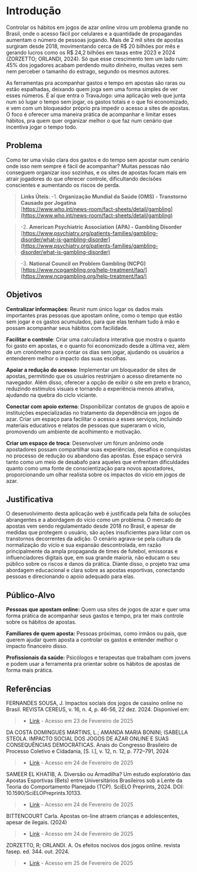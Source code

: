# Introdução

Controlar os hábitos em jogos de azar online virou um problema grande no Brasil, onde o acesso fácil por celulares e a quantidade de propagandas aumentam o número de pessoas jogando. Mais de 2 mil sites de apostas surgiram desde 2018, movimentando cerca de R$ 20 bilhões por mês e gerando lucros como os R$ 24,2 bilhões em taxas entre 2023 e 2024 (ZORZETTO; ORLANDI, 2024). Só que esse crescimento tem um lado ruim: 45% dos jogadores acabam perdendo muito dinheiro, muitas vezes sem nem perceber o tamanho do estrago, segundo os mesmos autores. 

As ferramentas pra acompanhar gastos e tempo em apostas são raras ou estão espalhadas, deixando quem joga sem uma forma simples de ver esses números. É aí que entra o TravaJogo: uma aplicação web que junta num só lugar o tempo sem jogar, os gastos totais e o que foi economizado, e vem com um bloqueador próprio pra impedir o acesso a sites de apostas. O foco é oferecer uma maneira prática de acompanhar e limitar esses hábitos, pra quem quer organizar melhor o que faz num cenário que incentiva jogar o tempo todo. 


## Problema

Como ter uma visão clara dos gastos e do tempo sem apostar num cenário onde isso nem sempre é fácil de acompanhar? Muitas pessoas não conseguem organizar isso sozinhas, e os sites de apostas focam mais em atrair jogadores 
do que oferecer controle, dificultando decisões conscientes e aumentando os riscos de perda.

> **Links Úteis**:
> -1. **Organização Mundial da Saúde (OMS) - Transtorno Causado por Jogatina**  
   [https://www.who.int/news-room/fact-sheets/detail/gambling](https://www.who.int/news-room/fact-sheets/detail/gambling)

> -2. **American Psychiatric Association (APA) - Gambling Disorder**  
   [https://www.psychiatry.org/patients-families/gambling-disorder/what-is-gambling-disorder](https://www.psychiatry.org/patients-families/gambling-disorder/what-is-gambling-disorder)

> -3. **National Council on Problem Gambling (NCPG)**  
   [https://www.ncpgambling.org/help-treatment/faq/](https://www.ncpgambling.org/help-treatment/faq/)

## Objetivos

**Centralizar informações**: Reunir num único lugar os dados mais importantes pras pessoas que apostam online, como o tempo que estão sem jogar e os gastos acumulados, para que elas tenham tudo à mão e possam acompanhar seus hábitos com facilidade.

**Facilitar o controle**: Criar uma calculadora interativa que mostra o quanto foi gasto em apostas, e o quanto foi economizado desde a última vez, além de um cronômetro para contar os dias sem jogar, ajudando os usuários a entenderem melhor o impacto das suas escolhas.

**Apoiar a redução do acesso**: Implementar um bloqueador de sites de apostas, permitindo que os usuários restrinjam o acesso diretamente no navegador. Além disso, oferecer a opção de exibir o site em preto e branco, reduzindo estímulos visuais e tornando a experiência menos atrativa, ajudando na quebra do ciclo viciante.

**Conectar com apoio externo**: Disponibilizar contatos de grupos de apoio e instituições especializadas no tratamento da dependência em jogos de azar. Criar um espaço para facilitar o acesso a esses serviços, incluindo materiais educativos e relatos de pessoas que superaram o vício, promovendo um ambiente de acolhimento e motivação.

**Criar um espaço de troca**: Desenvolver um fórum anônimo onde apostadores possam compartilhar suas experiências, desafios e conquistas no processo de redução ou abandono das apostas. Esse espaço servirá tanto como um meio de desabafo para aqueles que enfrentam dificuldades quanto como uma fonte de conscientização para novos apostadores, proporcionando um olhar realista sobre os impactos do vício em jogos de azar.

## Justificativa

O desenvolvimento desta aplicação web é justificada pela falta de soluções abrangentes e a abordagem do vício como um problema. O mercado de apostas vem sendo regulamentado desde 2018 no Brasil, e apesar de medidas que protegem o usuário, são ações insuficientes para lidar com os transtornos decorrentes da adição.
O cenário agrava-se pela cultura da normalização do vício e sua expansão descontrolada, em razão principalmente da ampla propaganda de times de futebol, emissoras e influenciadores digitais que, em sua grande maioria, não educam o seu público sobre os riscos e danos da prática. Diante disso, o projeto traz uma abordagem educacional e clara sobre as apostas esportivas, conectando pessoas e direcionando o apoio adequado para elas.

## Público-Alvo

**Pessoas que apostam online:** Quem usa sites de jogos de azar e quer uma forma prática de acompanhar seus gastos e tempo, pra ter mais controle sobre os hábitos de apostas.

**Familiares de quem aposta:** Pessoas próximas, como irmãos ou pais, que querem ajudar quem aposta a controlar os gastos e entender melhor o impacto financeiro disso.

**Profissionais da saúde:** Psicólogos e terapeutas que trabalham com jovens e podem usar a ferramenta pra orientar sobre os hábitos de apostas de forma mais prática.

## Referências

FERNANDES SOUSA, J. Impactos sociais dos jogos de cassino online no Brasil. REVISTA CEREUS, v. 16, n. 4, p. 46-56, 22 dez. 2024. Disponível em: 

> - [Link](https://www.ojs.unirg.edu.br/index.php/1/article/view/5437)  - Acesso em 23 de Fevereiro de 2025
 
 DA COSTA DOMINGUES MARTINS, L.; AMANDA MARIA BONINI; ISABELLA STEOLA. IMPACTO SOCIAL DOS JOGOS DE AZAR ONLINE E SUAS CONSEQUÊNCIAS DEMOCRÁTICAS. Anais do Congresso Brasileiro de Processo Coletivo e Cidadania, [S. l.], v. 12, n. 12, p. 772–791, 2024
> - [Link](https://revistas.unaerp.br/cbpcc/article/view/3487) - Acesso em 24 de Fevereiro de 2025  

SAMEER EL KHATIB, A. Diversão ou Armadilha? Um estudo exploratório das Apostas Esportivas (Bets) entre Universitários Brasileiros sob a Lente da Teoria do Comportamento Planejado (TCP). SciELO Preprints, 2024. DOI: 10.1590/SciELOPreprints.10133. 
> - [Link](https://preprints.scielo.org/index.php/scielo/preprint/view/10133) - Acesso em 24 de Fevereiro de 2025

BITTENCOURT Carla. Apostas on-line atraem crianças e adolescentes, apesar de ilegais. (2024) 
> - [Link](https://lunetas.com.br/apostas-on-line-atraem-criancas-e-adolescentes-apesar-de-ilegais/#:~:text=Portanto%2C%20a%20probabilidade%20do%20desenvolvimento,casos%20de%20depress%C3%A3o%20e%20suic%C3%ADdio) - Acesso em 24 de Fevereiro de 2025 

ZORZETTO, R; ORLANDI. A. Os efeitos nocivos dos jogos online. revista fasep. ed. 344. out. 2024. 
> - [Link](https://revistapesquisa.fapesp.br/wp-content/uploads/2024/09/012-021_capa-jogos_344.pdf) - Acesso em 25 de Fevereiro de 2025
